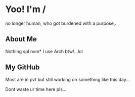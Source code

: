 <!-- dont copy -->
<!-- Make ur Own -->

# Yoo! I'm /

no longer human, who got burdened with a purpose,.

## About Me

Nothing spl nvm*
I use Arch btw!...lol

## My GitHub

Most are in pvt but still working on something like this day...

Dont waste ur time here pls...
